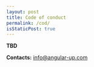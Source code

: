 ```yaml
---
layout: post
title: Code of conduct
permalink: /cod/
isStaticPost: true
---
```


__TBD__


__Contacts:__
[info@angular-up.com](mailto:info@angular-up.com)

<img class="img-responsive feature-image" src="{{ site.baseurl }}/img/posts/cod.jpg" style="display:none">